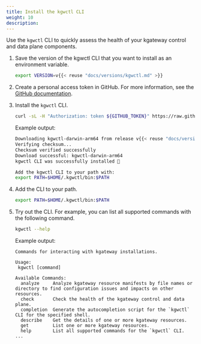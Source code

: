 ```yaml
---
title: Install the kgwctl CLI
weight: 10
description:
---
```


Use the `kgwctl` CLI to quickly assess the health of your kgateway control and data plane components. 

1. Save the version of the kgwctl CLI that you want to install as an environment variable. 
   ```sh
   export VERSION=v{{< reuse "docs/versions/kgwctl.md" >}}
   ```
   
2. Create a personal access token in GitHub. For more information, see the [GitHub documentation](https://docs.github.com/en/authentication/keeping-your-account-and-data-secure/managing-your-personal-access-tokens). 

3. Install the `kgwctl` CLI. 
   ```sh
   curl -sL -H "Authorization: token ${GITHUB_TOKEN}" https://raw.githubusercontent.com/solo-io/kgwctl-temp/refs/heads/main/scripts/install.sh | sh -
   ```
   
   Example output: 
   ```sh
   Downloading kgwctl-darwin-arm64 from release v{{< reuse "docs/versions/kgwctl.md" >}}...
   Verifying checksum...
   Checksum verified successfully
   Download successful: kgwctl-darwin-arm64
   kgwctl CLI was successfully installed 🎉

   Add the kgwctl CLI to your path with:
   export PATH=$HOME/.kgwctl/bin:$PATH
   ```

4. Add the CLI to your path. 
   ```sh
   export PATH=$HOME/.kgwctl/bin:$PATH
   ```

5. Try out the CLI. For example, you can list all supported commands with the following command. 
   ```sh
   kgwctl --help 
   ```
   
   Example output: 
   ```console
   Commands for interacting with kgateway installations.

   Usage:
    kgwctl [command]

   Available Commands:
     analyze     Analyze kgateway resource manifests by file names or directory to find configuration issues and impacts on other resources. 
     check       Check the health of the kgateway control and data plane. 
     completion  Generate the autocompletion script for the `kgwctl` CLI for the specified shell.
     describe    Get the details of one or more kgateway resources. 
     get         List one or more kgateway resources. 
     help        List all supported commands for the `kgwctl` CLI. 
   ...
   ```
   